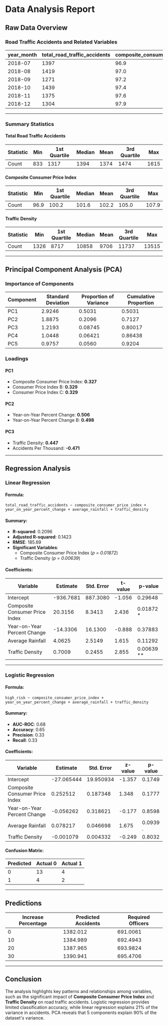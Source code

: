 # Data Analysis Report

## Raw Data Overview

### Road Traffic Accidents and Related Variables
| year_month | total_road_traffic_accidents | composite_consumer_price_index | year_on_year_percent_change | consumer_price_index_a | year_on_year_percent_change_a | consumer_price_index_b | year_on_year_percent_change_b | consumer_price_index_c | year_on_year_percent_change_c | average_rainfall | open     | high     | low      | close    | total_in_thousands | no_of_days_in_the_year_month | accidents_per_thousand | traffic_density |
|------------|------------------------------|--------------------------------|-----------------------------|-------------------------|-------------------------------|-------------------------|-------------------------------|-------------------------|-------------------------------|------------------|----------|----------|----------|----------|--------------------|-----------------------------|-------------------------|-----------------|
| 2018-07    | 1397                         | 96.9                           | 2.4                         | 97.1                   | 2.5                           | 96.7                   | 2.3                           | 96.9                   | 2.3                           | 11.0048387        | 28617.00 | 29083.40 | 27745.85 | 28583.01 | 12706.5            | 31                          | 0.10994373              | 409.8871        |
| 2018-08    | 1419                         | 97.0                           | 2.3                         | 97.2                   | 2.5                           | 96.8                   | 2.2                           | 96.8                   | 2.0                           | 19.8435484        | 28756.72 | 28772.80 | 26871.11 | 27888.55 | 12799.6            | 31                          | 0.11086284              | 412.8903        |
| 2018-09    | 1271                         | 97.2                           | 2.7                         | 97.9                   | 3.3                           | 96.8                   | 2.5                           | 96.8                   | 2.4                           | 12.7808333        | 27809.45 | 28031.81 | 26219.56 | 27788.52 | 12574.2            | 30                          | 0.10107999              | 419.1400        |
| 2018-10    | 1439                         | 97.4                           | 2.7                         | 98.1                   | 3.2                           | 97.0                   | 2.5                           | 97.0                   | 2.3                           | 3.3677419         | 27716.16 | 27716.16 | 24540.63 | 24979.69 | 13256.9            | 31                          | 0.10854725              | 427.6419        |
| 2018-11    | 1375                         | 97.6                           | 2.6                         | 98.1                   | 3.0                           | 97.2                   | 2.4                           | 97.4                   | 2.3                           | 2.4558333         | 25228.75 | 26923.33 | 25092.30 | 26506.75 | 13515.4            | 30                          | 0.10173580              | 450.5133        |
| 2018-12    | 1304                         | 97.9                           | 2.5                         | 98.4                   | 3.0                           | 97.6                   | 2.4                           | 97.8                   | 2.2                           | 0.3903226         | 27185.66 | 27260.44 | 25313.75 | 25845.70 | 13146.6            | 31                          | 0.09918914              | 424.0839        |

---

### Summary Statistics
#### Total Road Traffic Accidents
| Statistic | Min   | 1st Quartile | Median | Mean  | 3rd Quartile | Max   |
|-----------|-------|--------------|--------|-------|--------------|-------|
| Count     | 833   | 1317         | 1394   | 1374  | 1474         | 1615  |

#### Composite Consumer Price Index
| Statistic | Min   | 1st Quartile | Median | Mean  | 3rd Quartile | Max   |
|-----------|-------|--------------|--------|-------|--------------|-------|
| Count     | 96.9  | 100.2        | 101.6  | 102.2 | 105.0        | 107.9 |

#### Traffic Density
| Statistic | Min   | 1st Quartile | Median | Mean  | 3rd Quartile | Max   |
|-----------|-------|--------------|--------|-------|--------------|-------|
| Count     | 1326  | 8717         | 10858  | 9706  | 11737        | 13515 |

---

## Principal Component Analysis (PCA)

### Importance of Components
| Component | Standard Deviation | Proportion of Variance | Cumulative Proportion |
|-----------|--------------------|------------------------|------------------------|
| PC1       | 2.9246             | 0.5031                | 0.5031                |
| PC2       | 1.8875             | 0.2096                | 0.7127                |
| PC3       | 1.2193             | 0.08745               | 0.80017               |
| PC4       | 1.0448             | 0.06421               | 0.86438               |
| PC5       | 0.9757             | 0.0560                | 0.9204                |

### Loadings
#### PC1
- Composite Consumer Price Index: **0.327**
- Consumer Price Index B: **0.329**
- Consumer Price Index C: **0.329**

#### PC2
- Year-on-Year Percent Change: **0.506**
- Year-on-Year Percent Change B: **0.498**

#### PC3
- Traffic Density: **0.447**
- Accidents Per Thousand: **-0.471**

---

## Regression Analysis

### Linear Regression
#### Formula:
`total_road_traffic_accidents ~ composite_consumer_price_index + year_on_year_percent_change + average_rainfall + traffic_density`

#### Summary:
- **R-squared**: 0.2096
- **Adjusted R-squared**: 0.1423
- **RMSE**: 185.69
- **Significant Variables**:
  - Composite Consumer Price Index (*p = 0.01872*)
  - Traffic Density (*p = 0.00639*)

#### Coefficients:
| Variable                          | Estimate   | Std. Error | t-value | p-value   |
|-----------------------------------|------------|------------|---------|-----------|
| Intercept                         | -936.7681  | 887.3080   | -1.056  | 0.29648   |
| Composite Consumer Price Index    | 20.3156    | 8.3413     | 2.436   | 0.01872 * |
| Year-on-Year Percent Change       | -14.3306   | 16.1300    | -0.888  | 0.37883   |
| Average Rainfall                  | 4.0625     | 2.5149     | 1.615   | 0.11292   |
| Traffic Density                   | 0.7009     | 0.2455     | 2.855   | 0.00639 **|

---

### Logistic Regression
#### Formula:
`high_risk ~ composite_consumer_price_index + year_on_year_percent_change + average_rainfall + traffic_density`

#### Summary:
- **AUC-ROC**: 0.68
- **Accuracy**: 0.65
- **Precision**: 0.33
- **Recall**: 0.33

#### Coefficients:
| Variable                          | Estimate    | Std. Error | z-value | p-value   |
|-----------------------------------|-------------|------------|---------|-----------|
| Intercept                         | -27.065444  | 19.950934  | -1.357  | 0.1749    |
| Composite Consumer Price Index    | 0.252512    | 0.187348   | 1.348   | 0.1777    |
| Year-on-Year Percent Change       | -0.056262   | 0.318621   | -0.177  | 0.8598    |
| Average Rainfall                  | 0.078217    | 0.046698   | 1.675   | 0.0939 .  |
| Traffic Density                   | -0.001079   | 0.004332   | -0.249  | 0.8032    |

#### Confusion Matrix:
| Predicted | Actual 0 | Actual 1 |
|-----------|----------|----------|
| 0         | 13       | 4        |
| 1         | 4        | 2        |

---

## Predictions
| Increase Percentage | Predicted Accidents | Required Officers |
|----------------------|---------------------|-------------------|
| 0                    | 1382.012           | 691.0061          |
| 10                   | 1384.989           | 692.4943          |
| 20                   | 1387.965           | 693.9824          |
| 30                   | 1390.941           | 695.4706          |

---

## Conclusion
The analysis highlights key patterns and relationships among variables, such as the significant impact of **Composite Consumer Price Index** and **Traffic Density** on road traffic accidents. Logistic regression provides limited classification accuracy, while linear regression explains 21% of the variance in accidents. PCA reveals that 5 components explain 90% of the dataset's variance.